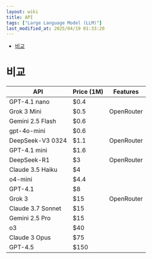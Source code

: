 ```yaml
---
layout: wiki
title: API
tags: ["Large Language Model (LLM)"]
last_modified_at: 2025/04/19 01:33:20
---
```


- [비교](#비교)

# 비교

| API                   | Price (1M) | Features        |
|-----------------------|------------|-----------------|
| GPT-4.1 nano          | $0.4       |                 |
| Grok 3 Mini           | $0.5       | OpenRouter      |
| Gemini 2.5 Flash      | $0.6       |                 |
| gpt-4o-mini           | $0.6       |                 |
| DeepSeek-V3 0324      | $1.1       | OpenRouter      |
| GPT-4.1 mini          | $1.6       |                 |
| DeepSeek-R1           | $3         | OpenRouter      |
| Claude 3.5 Haiku      | $4         |                 |
| o4-mini               | $4.4       |                 |
| GPT-4.1               | $8         |                 |
| Grok 3                | $15        | OpenRouter      |
| Claude 3.7 Sonnet     | $15        |                 |
| Gemini 2.5 Pro        | $15        |                 |
| o3                    | $40        |                 |
| Claude 3 Opus         | $75        |                 |
| GPT-4.5               | $150       |                 |
